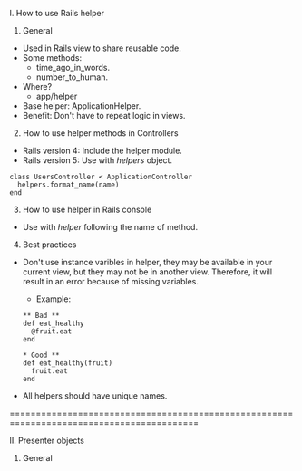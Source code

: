 I. How to use Rails helper
1. General
- Used in Rails view to share reusable code.
- Some methods:
  + time_ago_in_words.
  + number_to_human.
- Where?
  + app/helper
- Base helper: ApplicationHelper.
- Benefit: Don't have to repeat logic in views.

2. How to use helper methods in Controllers
- Rails version 4: Include the helper module.
- Rails version 5: Use with *helpers* object.

```
class UsersController < ApplicationController
  helpers.format_name(name)
end
```

3. How to use helper in Rails console
- Use with *helper* following the name of method.

4. Best practices
- Don't use instance varibles in helper, they may be available in your current view, but they may not be in another view. Therefore, it will result in an error because of missing variables.
  + Example:
  ```
  ** Bad **
  def eat_healthy
    @fruit.eat
  end

  * Good **
  def eat_healthy(fruit)
    fruit.eat
  end
  ```

- All helpers should have unique names.

==========================================================================================

II. Presenter objects
1. General
